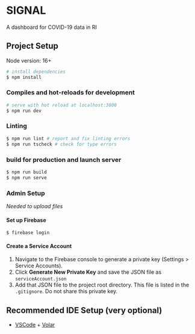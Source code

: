 # SIGNAL

A dashboard for COVID-19 data in RI

## Project Setup

Node version: 16+

```bash
# install dependencies
$ npm install
```

### Compiles and hot-reloads for development
```bash
# serve with hot reload at localhost:3000
$ npm run dev
```

### Linting
```bash
$ npm run lint # report and fix linting errors
$ npm run tscheck # check for type errors
```

### build for production and launch server
```bash
$ npm run build
$ npm run serve
```

### Admin Setup

*Needed to upload files*

#### Set up Firebase
```
$ firebase login
```

#### Create a Service Account

1. Navigate to the Firebase console to generate a private key (Settings > Service Accounts).
2. Click **Generate New Private Key** and save the JSON file as `serviceAccount.json`
3. Add that JSON file to the project root directory. This file is listed in the `.gitignore`. Do not share this private key.

## Recommended IDE Setup (very optional)

- [VSCode](https://code.visualstudio.com/) + [Volar](https://marketplace.visualstudio.com/items?itemName=johnsoncodehk.volar)
